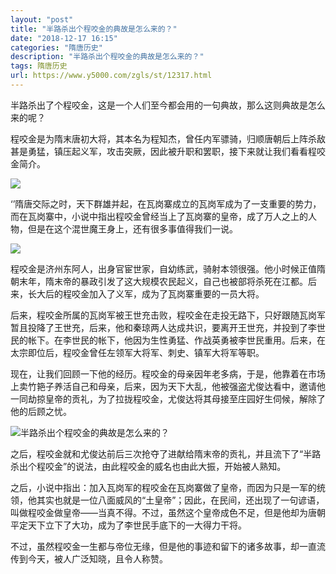```yaml
---
layout: "post"
title: "半路杀出个程咬金的典故是怎么来的？"
date: "2018-12-17 16:15"
categories: "隋唐历史"
description: "半路杀出个程咬金的典故是怎么来的？"
tags: 隋唐历史
url: https://www.y5000.com/zgls/st/12317.html
---
```






半路杀出了个程咬金，这是一个人们至今都会用的一句典故，那么这则典故是怎么来的呢？

程咬金是为隋末唐初大将，其本名为程知杰，曾任内军骠骑，归顺唐朝后上阵杀敌甚是勇猛，镇压起义军，攻击突厥，因此被升职和罢职，接下来就让我们看看程咬金简介。

![](https://img.y5000.com/uploads/allimg/170206/100U34622-0.jpg)

‘’隋唐交际之时，天下群雄并起，在瓦岗寨成立的瓦岗军成为了一支重要的势力，而在瓦岗寨中，小说中指出程咬金曾经当上了瓦岗寨的皇帝，成了万人之上的人物，但是在这个混世魔王身上，还有很多事值得我们一说。

![](https://img.y5000.com/uploads/allimg/170206/100U31209-1.jpg)

程咬金是济州东阿人，出身官宦世家，自幼练武，骑射本领很强。他小时候正值隋朝末年，隋末帝的暴政引发了这大规模农民起义，自己也被部将杀死在江都。后来，长大后的程咬金加入了义军，成为了瓦岗寨重要的一员大将。

后来，程咬金所属的瓦岗军被王世充击败，程咬金在走投无路下，只好跟随瓦岗军暂且投降了王世充，后来，他和秦琼两人达成共识，要离开王世充，并投到了李世民的帐下。在李世民的帐下，他因为生性勇猛、作战英勇被李世民重用。后来，在太宗即位后，程咬金曾任左领军大将军、刺史、镇军大将军等职。

现在，让我们回顾一下他的经历。程咬金的母亲因年老多病，于是，他靠着在市场上卖竹筢子养活自己和母亲，后来，因为天下大乱，他被强盗尤俊达看中，邀请他一同劫掠皇帝的贡礼，为了拉拢程咬金，尤俊达将其母接至庄园好生伺候，解除了他的后顾之忧。

![半路杀出个程咬金的典故是怎么来的？](/uploads/allimg/170206/6-1F206100131B6.JPG)

之后，程咬金就和尤俊达前后三次抢夺了进献给隋末帝的贡礼，并且流下了“半路杀出个程咬金”的说法，由此程咬金的威名也由此大振，开始被人熟知。

之后，小说中指出：加入瓦岗军的程咬金在瓦岗寨做了皇帝，而因为只是一军的统领，他其实也就是一位八面威风的“土皇帝”；因此，在民间，还出现了一句谚语，叫做程咬金做皇帝——当真不得。不过，虽然这个皇帝成色不足，但是他却为唐朝平定天下立下了大功，成为了李世民手底下的一大得力干将。

不过，虽然程咬金一生都与帝位无缘，但是他的事迹和留下的诸多故事，却一直流传到今天，被人广泛知晓，且令人称赞。
